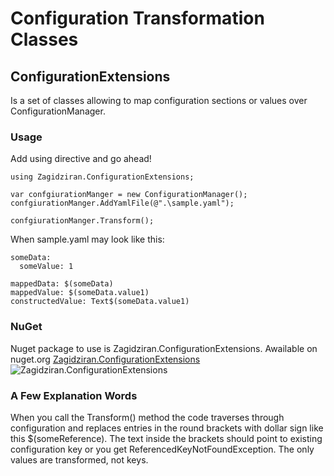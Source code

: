 # Configuration Transformation Classes
## ConfigurationExtensions
Is a set of classes allowing to map configuration sections or values over ConfigurationManager.

### Usage 
Add using directive and go ahead!
```
using Zagidziran.ConfigurationExtensions;

var confgiurationManger = new ConfigurationManager();
confgiurationManger.AddYamlFile(@".\sample.yaml");

confgiurationManger.Transform();
```
When sample.yaml may look like this:
```
someData:
  someValue: 1

mappedData: $(someData)
mappedValue: $(someData.value1)
constructedValue: Text$(someData.value1)
```
### NuGet

Nuget package to use is Zagidziran.ConfigurationExtensions. Awailable on nuget.org
[Zagidziran.ConfigurationExtensions](https://www.nuget.org/packages/Zagidziran.ConfigurationExtensions) ![Zagidziran.ConfigurationExtensions](https://img.shields.io/nuget/v/zagidziran.ConfigurationExtensions.svg)

### A Few Explanation Words

When you call the Transform() method the code traverses through configuration and replaces entries in the round brackets with dollar sign
like this $(someReference). The text inside the brackets should point to existing configuration key or you get ReferencedKeyNotFoundException.
The only values are transformed, not keys.
